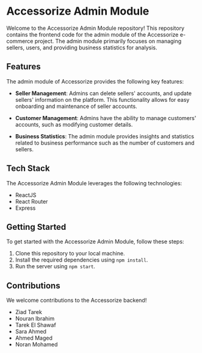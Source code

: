 
# Accessorize Admin Module

Welcome to the Accessorize Admin Module repository! This repository contains the frontend code for the admin module of the Accessorize e-commerce project. The admin module primarily focuses on managing sellers, users, and providing business statistics for analysis.

## Features

The admin module of Accessorize provides the following key features:

- **Seller Management**: Admins can delete sellers' accounts, and update sellers' information on the platform. This functionality allows for easy onboarding and maintenance of seller accounts.

- **Customer Management**: Admins have the ability to manage customers' accounts, such as modifying customer details.

- **Business Statistics**: The admin module provides insights and statistics related to business performance such as the number of customers and sellers.

## Tech Stack

The Accessorize Admin Module leverages the following technologies:
* ReactJS
* React Router
* Express

## Getting Started

To get started with the Accessorize Admin Module, follow these steps:

1. Clone this repository to your local machine.
2. Install the required dependencies using `npm install`.
3. Run the server using `npm start`.


## Contributions

We welcome contributions to the Accessorize backend! 

- Ziad Tarek
- Nouran Ibrahim
- Tarek El Shawaf
- Sara Ahmed
- Ahmed Maged
- Noran Mohamed
